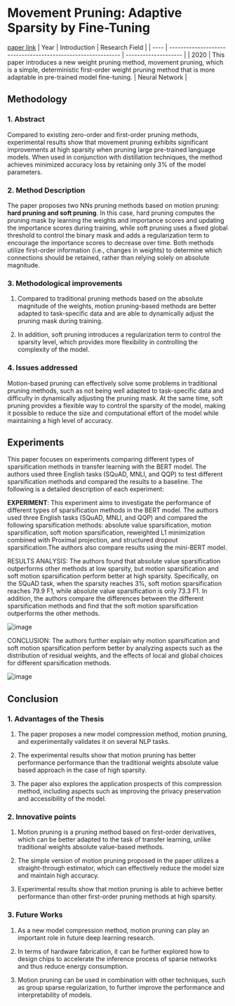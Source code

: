 # Movement Pruning: Adaptive Sparsity by Fine-Tuning
[paper link](https://arxiv.org/pdf/2005.07683.pdf)
| Year | Introduction                                                         | Research Field                 |
| ---- | ------------------------------------------------------------ | -------------------- |
| 2020 | This paper introduces a new weight pruning method, movement pruning, which is a simple, deterministic first-order weight pruning method that is more adaptable in pre-trained model fine-tuning.          |  Neural Network         |

## Methodology

### 1. Abstract
Compared to existing zero-order and first-order pruning methods, experimental results show that movement pruning exhibits significant improvements at high sparsity when pruning large pre-trained language models. When used in conjunction with distillation techniques, the method achieves minimized accuracy loss by retaining only 3% of the model parameters. 

### 2. Method Description 
The paper proposes two NNs pruning methods based on motion pruning: **hard pruning and soft pruning**. In this case, hard pruning computes the pruning mask by learning the weights and importance scores and updating the importance scores during training, while soft pruning uses a fixed global threshold to control the binary mask and adds a regularization term to encourage the importance scores to decrease over time. Both methods utilize first-order information (i.e., changes in weights) to determine which connections should be retained, rather than relying solely on absolute magnitude.
 
### 3. Methodological improvements
  1. Compared to traditional pruning methods based on the absolute magnitude of the weights, motion pruning-based methods are better adapted to task-specific data and are able to dynamically adjust the pruning mask during training.
  
  2. In addition, soft pruning introduces a regularization term to control the sparsity level, which provides more flexibility in controlling the complexity of the model.
     
### 4. Issues addressed 
Motion-based pruning can effectively solve some problems in traditional pruning methods, such as not being well adapted to task-specific data and difficulty in dynamically adjusting the pruning mask. At the same time, soft pruning provides a flexible way to control the sparsity of the model, making it possible to reduce the size and computational effort of the model while maintaining a high level of accuracy. 

## Experiments
  This paper focuses on experiments comparing different types of sparsification methods in transfer learning with the BERT model. The authors used three English tasks (SQuAD, MNLI, and QQP) to test different sparsification methods and compared the results to a baseline. The following is a detailed description of each experiment:

**EXPERIMENT**: This experiment aims to investigate the performance of different types of sparsification methods in the BERT model. The authors used three English tasks (SQuAD, MNLI, and QQP) and compared the following sparsification methods: absolute value sparsification, motion sparsification, soft motion sparsification, reweighted L1 minimization combined with Proximal projection, and structured dropout sparsification.The authors also compare results using the mini-BERT model.

RESULTS ANALYSIS: The authors found that absolute value sparsification outperforms other methods at low sparsity, but motion sparsification and soft motion sparsification perform better at high sparsity. Specifically, on the SQuAD task, when the sparsity reaches 3%, soft motion sparsification reaches 79.9 F1, while absolute value sparsification is only 73.3 F1. In addition, the authors compare the differences between the different sparsification methods and find that the soft motion sparsification outperforms the other methods.

![image](https://github.com/user-attachments/assets/fa3b30cd-f2ba-4e84-963f-2a7991fcbd55)

CONCLUSION: The authors further explain why motion sparsification and soft motion sparsification perform better by analyzing aspects such as the distribution of residual weights, and the effects of local and global choices for different sparsification methods. 

![image](https://github.com/user-attachments/assets/172dede0-0575-411a-8cbf-3093d52269df)


## Conclusion

### 1. Advantages of the Thesis
  1. The paper proposes a new model compression method, motion pruning, and experimentally validates it on several NLP tasks.
  
  2. The experimental results show that motion pruning has better performance performance than the traditional weights absolute value based approach in the case of high sparsity.
  
  3. The paper also explores the application prospects of this compression method, including aspects such as improving the privacy preservation and accessibility of the model.

### 2. Innovative points
  1. Motion pruning is a pruning method based on first-order derivatives, which can be better adapted to the task of transfer learning, unlike traditional weights absolute value-based methods.
  
  2. The simple version of motion pruning proposed in the paper utilizes a straight-through estimator, which can effectively reduce the model size and maintain high accuracy.
  
  3. Experimental results show that motion pruning is able to achieve better performance than other first-order pruning methods at high sparsity.
     
### 3. Future Works
  1. As a new model compression method, motion pruning can play an important role in future deep learning research.
  
  2. In terms of hardware fabrication, it can be further explored how to design chips to accelerate the inference process of sparse networks and thus reduce energy consumption.
  
  3. Motion pruning can be used in combination with other techniques, such as group sparse regularization, to further improve the performance and interpretability of models.
